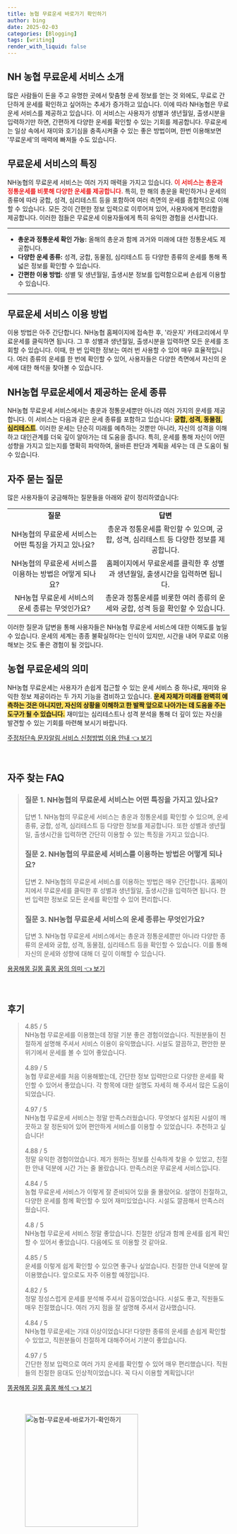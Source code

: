 ```yaml
---
title: 농협 무료운세 바로가기 확인하기
author: bing
date: 2025-02-03
categories: [Blogging]
tags: [writing]
render_with_liquid: false
---
```

<h2 id='농협 무료운세 서비스 소개'>NH 농협 무료운세 서비스 소개</h2>

<p>많은 사람들이 돈을 주고 유명한 곳에서 맞춤형 운세 정보를 얻는 것 외에도, 무료로 간단하게 운세를 확인하고 싶어하는 추세가 증가하고 있습니다. 이에 따라 NH농협은 무료운세 서비스를 제공하고 있습니다. 이 서비스는 사용자가 성별과 생년월일, 출생시분을 입력하기만 하면, 간편하게 다양한 운세를 확인할 수 있는 기회를 제공합니다. 무료운세는 일상 속에서 재미와 호기심을 충족시켜줄 수 있는 좋은 방법이며, 한번 이용해보면 &#39;무료운세&#39;의 매력에 빠져들 수도 있습니다.</p>

<h2 id='서비스 특징'>무료운세 서비스의 특징</h2>

<p>NH농협의 무료운세 서비스는 여러 가지 매력을 가지고 있습니다. <b><span style="color: #ee2323;">이 서비스는 총운과 정통운세를 비롯해 다양한 운세를 제공합니다.</span></b> 특히, 한 해의 총운을 확인하거나 운세의 종류에 따라 궁합, 성격, 심리테스트 등을 포함하여 여러 측면의 운세를 종합적으로 이해할 수 있습니다. 모든 것이 간편한 정보 입력으로 이루어져 있어, 사용자에게 편리함을 제공합니다. 이러한 점들은 무료운세 이용자들에게 특히 유익한 경험을 선사합니다.</p>

<hr />

<ul>
    <li><b>총운과 정통운세 확인 가능:</b> 올해의 총운과 함께 과거와 미래에 대한 정통운세도 제공합니다.</li>
    <li><b>다양한 운세 종류:</b> 성격, 궁합, 동물점, 심리테스트 등 다양한 종류의 운세를 통해 폭넓은 정보를 확인할 수 있습니다.</li>
    <li><b>간편한 이용 방법:</b> 성별 및 생년월일, 출생시분 정보를 입력함으로써 손쉽게 이용할 수 있습니다.</li>
</ul>

<hr />

<h2 id='이용 방법'>무료운세 서비스 이용 방법</h2>

<p>이용 방법은 아주 간단합니다. NH농협 홈페이지에 접속한 후, &#39;라운지&#39; 카테고리에서 무료운세를 클릭하면 됩니다. 그 후 성별과 생년월일, 출생시분을 입력하면 모든 운세를 조회할 수 있습니다. 이때, 한 번 입력한 정보는 여러 번 사용할 수 있어 매우 효율적입니다. 여러 종류의 운세를 한 번에 확인할 수 있어, 사용자들은 다양한 측면에서 자신의 운세에 대한 해석을 찾아볼 수 있습니다.</p>

<h2 id='운세 종류'>NH농협 무료운세에서 제공하는 운세 종류</h2>

<p>NH농협 무료운세 서비스에서는 총운과 정통운세뿐만 아니라 여러 가지의 운세를 제공합니다. 이 서비스는 다음과 같은 운세 종류를 포함하고 있습니다: <b><span style="background-color: #ffe066;">궁합, 성격, 동물점, 심리테스트</span></b>. 이러한 운세는 단순히 미래를 예측하는 것뿐만 아니라, 자신의 성격을 이해하고 대인관계를 더욱 깊이 알아가는 데 도움을 줍니다. 특히, 운세를 통해 자신이 어떤 성향을 가지고 있는지를 명확히 파악하여, 올바른 판단과 계획을 세우는 데 큰 도움이 될 수 있습니다.</p>

<h2 id='자주 묻는 질문'>자주 묻는 질문</h2>

<p>많은 사용자들이 궁금해하는 질문들을 아래와 같이 정리하였습니다:</p>

<table>
    <tr>
        <td style="text-align: center; height: 17px;"><b>질문</b></td>
        <td style="text-align: center; height: 17px;"><b>답변</b></td>
    </tr>
    <tr>
        <td style="text-align: center; height: 17px;">NH농협의 무료운세 서비스는 어떤 특징을 가지고 있나요?</td>
        <td style="text-align: center; height: 17px;">총운과 정통운세를 확인할 수 있으며, 궁합, 성격, 심리테스트 등 다양한 정보를 제공합니다.</td>
    </tr>
    <tr>
        <td style="text-align: center; height: 17px;">NH농협의 무료운세 서비스를 이용하는 방법은 어떻게 되나요?</td>
        <td style="text-align: center; height: 17px;">홈페이지에서 무료운세를 클릭한 후 성별과 생년월일, 출생시간을 입력하면 됩니다.</td>
    </tr>
    <tr>
        <td style="text-align: center; height: 17px;">NH농협 무료운세 서비스의 운세 종류는 무엇인가요?</td>
        <td style="text-align: center; height: 17px;">총운과 정통운세를 비롯한 여러 종류의 운세와 궁합, 성격 등을 확인할 수 있습니다.</td>
    </tr>
</table>

<p>이러한 질문과 답변을 통해 사용자들은 NH농협 무료운세 서비스에 대한 이해도를 높일 수 있습니다. 운세의 세계는 종종 불확실하다는 인식이 있지만, 시간을 내어 무료로 이용해보는 것도 좋은 경험이 될 것입니다.</p>

<h2 id='결론'>농협 무료운세의 의미</h2>

<p>NH농협 무료운세는 사용자가 손쉽게 접근할 수 있는 운세 서비스 중 하나로, 재미와 유익한 정보 제공이라는 두 가지 기능을 겸비하고 있습니다. <b><span style="background-color: #ffe066;">운세 자체가 미래를 완벽히 예측하는 것은 아니지만, 자신의 상황을 이해하고 한 발짝 앞으로 나아가는 데 도움을 주는 도구가 될 수 있습니다.</span></b> 재미있는 심리테스트나 성격 분석을 통해 더 깊이 있는 자신을 발견할 수 있는 기회를 마련해 보시기 바랍니다.</p>
<p><a class="click-button" title="주정차단속 문자알림 서비스 신청방법 이용 안내" href="https://afficreate.github.io/posts/%EC%A3%BC%EC%A0%95%EC%B0%A8%EB%8B%A8%EC%86%8D-%EB%AC%B8%EC%9E%90%EC%95%8C%EB%A6%BC-%EC%84%9C%EB%B9%84%EC%8A%A4-%EC%8B%A0%EC%B2%AD%EB%B0%A9%EB%B2%95-%EC%9D%B4%EC%9A%A9-%EC%95%88%EB%82%B4/" rel="dofollow">주정차단속 문자알림 서비스 신청방법 이용 안내 👈 보기</a></p><br>
<h2 id='자주_찾는_FAQ'>자주 찾는 FAQ</h2>
<div itemscope="" itemtype="https://schema.org/FAQPage"> 
<blockquote> 
<div itemscope="" itemprop="mainEntity" itemtype="https://schema.org/Question"> 
<h3 itemprop="name">질문 1. NH농협의 무료운세 서비스는 어떤 특징을 가지고 있나요?</h3> 
<div itemscope="" itemprop="acceptedAnswer" itemtype="https://schema.org/Answer"> 
<span itemprop="text"> 
<p>답변 1. NH농협의 무료운세 서비스는 총운과 정통운세를 확인할 수 있으며, 운세 종류, 궁합, 성격, 심리테스트 등 다양한 정보를 제공합니다. 또한 성별과 생년월일, 출생시간을 입력하면 간단히 이용할 수 있는 특징을 가지고 있습니다.</p> 
</span> 
</div> 
</div> 
<div itemscope="" itemprop="mainEntity" itemtype="https://schema.org/Question"> 
<h3 itemprop="name">질문 2. NH농협의 무료운세 서비스를 이용하는 방법은 어떻게 되나요?</h3> 
<div itemscope="" itemprop="acceptedAnswer" itemtype="https://schema.org/Answer"> 
<span itemprop="text"> 
<p>답변 2. NH농협의 무료운세 서비스를 이용하는 방법은 매우 간단합니다. 홈페이지에서 무료운세를 클릭한 후 성별과 생년월일, 출생시간을 입력하면 됩니다. 한 번 입력한 정보로 모든 운세를 확인할 수 있어 편리합니다.</p> 
</span> 
</div> 
</div> 
<div itemscope="" itemprop="mainEntity" itemtype="https://schema.org/Question"> 
<h3 itemprop="name">질문 3. NH농협 무료운세 서비스의 운세 종류는 무엇인가요?</h3> 
<div itemscope="" itemprop="acceptedAnswer" itemtype="https://schema.org/Answer"> 
<span itemprop="text"> 
<p>답변 3. NH농협 무료운세 서비스에서는 총운과 정통운세뿐만 아니라 다양한 종류의 운세와 궁합, 성격, 동물점, 심리테스트 등을 확인할 수 있습니다. 이를 통해 자신의 운세와 성향에 대해 더 깊이 이해할 수 있습니다.</p> 
</span> 
</div> 
</div> 
</blockquote> 
</div>
<p><a class="click-button" title="용꿈해몽 길몽 흉몽 꿈의 의미" href="https://afficreate.github.io/posts/%EC%9A%A9%EA%BF%88%ED%95%B4%EB%AA%BD-%EA%B8%B8%EB%AA%BD-%ED%9D%89%EB%AA%BD-%EA%BF%88%EC%9D%98-%EC%9D%98%EB%AF%B8/" rel="dofollow">용꿈해몽 길몽 흉몽 꿈의 의미 👈 보기</a></p><br>
<h2 id='후기'>후기</h2>
<div itemscope itemtype="https://schema.org/Product">
  <blockquote>
  <div itemprop="review" itemscope itemtype="https://schema.org/Review">
      <div itemprop="reviewRating" itemscope itemtype="https://schema.org/Rating"> <span itemprop="ratingValue">4.85</span> / <span itemprop="bestRating">5</span> </div>
      <span itemprop="reviewBody">NH농협 무료운세를 이용했는데 정말 기분 좋은 경험이었습니다. 직원분들이 친절하게 설명해 주셔서 서비스 이용이 유익했습니다. 시설도 깔끔하고, 편안한 분위기에서 운세를 볼 수 있어 좋았습니다.</span>
  </div>
  <br>
  <div itemprop="review" itemscope itemtype="https://schema.org/Review">
      <div itemprop="reviewRating" itemscope itemtype="https://schema.org/Rating"> <span itemprop="ratingValue">4.89</span> / <span itemprop="bestRating">5</span> </div>
      <span itemprop="reviewBody">농협 무료운세를 처음 이용해봤는데, 간단한 정보 입력만으로 다양한 운세를 확인할 수 있어서 좋았습니다. 각 항목에 대한 설명도 자세히 해 주셔서 많은 도움이 되었습니다.</span>
  </div>
  <br>
  <div itemprop="review" itemscope itemtype="https://schema.org/Review">
      <div itemprop="reviewRating" itemscope itemtype="https://schema.org/Rating"> <span itemprop="ratingValue">4.97</span> / <span itemprop="bestRating">5</span> </div>
      <span itemprop="reviewBody">NH농협 무료운세 서비스는 정말 만족스러웠습니다. 무엇보다 설치된 시설이 깨끗하고 잘 정돈되어 있어 편안하게 서비스를 이용할 수 있었습니다. 추천하고 싶습니다!</span>
  </div>
  <br>
  <div itemprop="review" itemscope itemtype="https://schema.org/Review">
      <div itemprop="reviewRating" itemscope itemtype="https://schema.org/Rating"> <span itemprop="ratingValue">4.88</span> / <span itemprop="bestRating">5</span> </div>
      <span itemprop="reviewBody">정말 유익한 경험이었습니다. 제가 원하는 정보를 신속하게 찾을 수 있었고, 친절한 안내 덕분에 시간 가는 줄 몰랐습니다. 만족스러운 무료운세 서비스입니다.</span>
  </div>
  <br>
  <div itemprop="review" itemscope itemtype="https://schema.org/Review">
      <div itemprop="reviewRating" itemscope itemtype="https://schema.org/Rating"> <span itemprop="ratingValue">4.84</span> / <span itemprop="bestRating">5</span> </div>
      <span itemprop="reviewBody">농협 무료운세 서비스가 이렇게 잘 준비되어 있을 줄 몰랐어요. 설명이 친절하고, 다양한 운세를 함께 확인할 수 있어 재미있었습니다. 시설도 깔끔해서 만족스러웠습니다.</span>
  </div>
  <br>
  <div itemprop="review" itemscope itemtype="https://schema.org/Review">
      <div itemprop="reviewRating" itemscope itemtype="https://schema.org/Rating"> <span itemprop="ratingValue">4.8</span> / <span itemprop="bestRating">5</span> </div>
      <span itemprop="reviewBody">NH농협 무료운세 서비스 정말 좋았습니다. 친절한 상담과 함께 운세를 쉽게 확인할 수 있어서 좋았습니다. 다음에도 또 이용할 것 같아요.</span>
  </div>
  <br>
  <div itemprop="review" itemscope itemtype="https://schema.org/Review">
      <div itemprop="reviewRating" itemscope itemtype="https://schema.org/Rating"> <span itemprop="ratingValue">4.85</span> / <span itemprop="bestRating">5</span> </div>
      <span itemprop="reviewBody">운세를 이렇게 쉽게 확인할 수 있으면 좋구나 싶었습니다. 친절한 안내 덕분에 잘 이용했습니다. 앞으로도 자주 이용할 예정입니다.</span>
  </div>
  <br>
  <div itemprop="review" itemscope itemtype="https://schema.org/Review">
      <div itemprop="reviewRating" itemscope itemtype="https://schema.org/Rating"> <span itemprop="ratingValue">4.82</span> / <span itemprop="bestRating">5</span> </div>
      <span itemprop="reviewBody">정말 정성스럽게 운세를 분석해 주셔서 감동이었습니다. 시설도 좋고, 직원들도 매우 친절했습니다. 여러 가지 점을 잘 설명해 주셔서 감사했습니다.</span>
  </div>
  <br>
  <div itemprop="review" itemscope itemtype="https://schema.org/Review">
      <div itemprop="reviewRating" itemscope itemtype="https://schema.org/Rating"> <span itemprop="ratingValue">4.84</span> / <span itemprop="bestRating">5</span> </div>
      <span itemprop="reviewBody">NH농협 무료운세는 기대 이상이었습니다! 다양한 종류의 운세를 손쉽게 확인할 수 있었고, 직원분들이 친절하게 대해주어서 기분이 좋았습니다.</span>
  </div>
  <br>
  <div itemprop="review" itemscope itemtype="https://schema.org/Review">
      <div itemprop="reviewRating" itemscope itemtype="https://schema.org/Rating"> <span itemprop="ratingValue">4.97</span> / <span itemprop="bestRating">5</span> </div>
      <span itemprop="reviewBody">간단한 정보 입력으로 여러 가지 운세를 확인할 수 있어 매우 편리했습니다. 직원들의 친절한 응대도 인상적이었습니다. 꼭 다시 이용할 계획입니다!</span>
  </div>
  </blockquote>
</div>
<p><a class="click-button" title="똥꿈해몽 길몽 흉몽 해석" href="https://afficreate.github.io/posts/%EB%98%A5%EA%BF%88%ED%95%B4%EB%AA%BD-%EA%B8%B8%EB%AA%BD-%ED%9D%89%EB%AA%BD-%ED%95%B4%EC%84%9D/" rel="dofollow">똥꿈해몽 길몽 흉몽 해석 👈 보기</a></p><br>
<figure class="image"><img src="https://afficreate.github.io/assets/img/thumbnail/농협-무료운세-바로가기-확인하기.webp" alt="농협-무료운세-바로가기-확인하기" width="256" height="256"></figure>